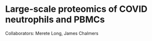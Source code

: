 # Large-scale proteomics of COVID neutrophils and PBMCs

Collaborators: Merete Long, James Chalmers
